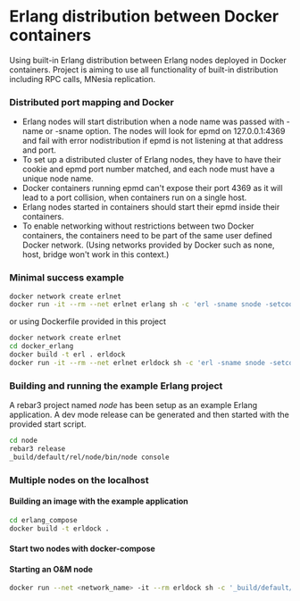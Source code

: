 # Erlang distribution between Docker containers

Using built-in Erlang distribution between Erlang nodes deployed in Docker containers. Project is aiming to use all functionality of built-in distribution including RPC calls, MNesia replication.

### Distributed port mapping and Docker

* Erlang nodes will start distribution when a node name was passed with -name or -sname option. The nodes will look for epmd on 127.0.0.1:4369 and fail with error nodistribution if epmd is not listening at that address and port.
* To set up a distributed cluster of Erlang nodes, they have to have their cookie and epmd port number matched, and each node must have a unique node name.
* Docker containers running epmd can't expose their port 4369 as it will lead to a port collision, when containers run on a single host.
* Erlang nodes started in containers should start their epmd inside their containers.
* To enable networking without restrictions between two Docker containers, the containers need to be part of the same user defined Docker network. (Using networks provided by Docker such as none, host, bridge won't work in this context.)

### Minimal success example
```bash
docker network create erlnet
docker run -it --rm --net erlnet erlang sh -c 'erl -sname snode -setcookie cookie'
```

or using Dockerfile provided in this project

```bash
docker network create erlnet
cd docker_erlang
docker build -t erl . erldock
docker run -it --rm --net erlnet erldock sh -c 'erl -sname snode -setcookie cookie'
```

### Building and running the example Erlang project

A rebar3 project named *node* has been setup as an example Erlang application. A dev mode release can be generated and then started with the provided start script.

```bash
cd node
rebar3 release
_build/default/rel/node/bin/node console
```

### Multiple nodes on the localhost

#### Building an image with the example application

```bash
cd erlang_compose
docker build -t erldock .
```

#### Start two nodes with docker-compose


#### Starting an O&M node

```bash
docker run --net <network_name> -it --rm erldock sh -c '_build/default/rel/node/bin/node console'
```
